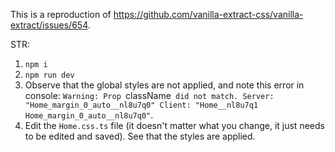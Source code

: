 This is a reproduction of https://github.com/vanilla-extract-css/vanilla-extract/issues/654.

STR:

1. `npm i`
2. `npm run dev`
3. Observe that the global styles are not applied, and note this error in console: `Warning: Prop `className` did not match. Server: "Home_margin_0_auto__nl8u7q0" Client: "Home__nl8u7q1 Home_margin_0_auto__nl8u7q0"`.
4. Edit the `Home.css.ts` file (it doesn't matter what you change, it just needs to be edited and saved). See that the styles are applied.
